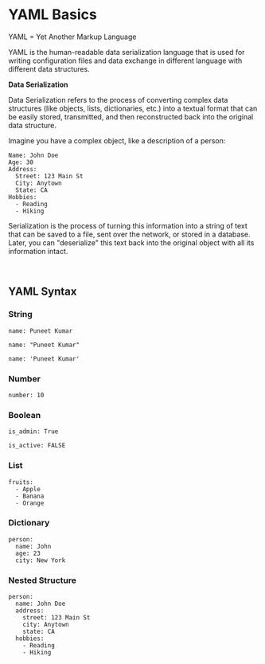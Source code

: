 # YAML Basics

YAML = Yet Another Markup Language

YAML is the human-readable data serialization language that is used for writing configuration files and data exchange in different language with different data structures.

**Data Serialization**

Data Serialization refers to the process of converting complex data structures (like objects, lists, dictionaries, etc.) into a textual format that can be easily stored, transmitted, and then reconstructed back into the original data structure.

Imagine you have a complex object, like a description of a person:

```
Name: John Doe
Age: 30
Address:
  Street: 123 Main St
  City: Anytown
  State: CA
Hobbies:
  - Reading
  - Hiking
```

Serialization is the process of turning this information into a string of text that can be saved to a file, sent over the network, or stored in a database. Later, you can "deserialize" this text back into the original object with all its information intact.

<br>

## YAML Syntax

### String

```
name: Puneet Kumar
```

```
name: "Puneet Kumar"
```

```
name: 'Puneet Kumar'
```

### Number

```
number: 10
```

### Boolean

```
is_admin: True
```

```
is_active: FALSE
```

### List

```
fruits:
  - Apple
  - Banana
  - Orange
```

### Dictionary

```
person:
  name: John
  age: 23
  city: New York
```

### Nested Structure

```
person:
  name: John Doe
  address:
    street: 123 Main St
    city: Anytown
    state: CA
  hobbies:
    - Reading
    - Hiking
```

